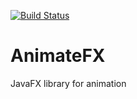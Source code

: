 [![Build Status](https://travis-ci.org/Typhon0/AnimateFX.svg?branch=master)](https://travis-ci.org/Typhon0/AnimateFX)

# AnimateFX
JavaFX library for animation
